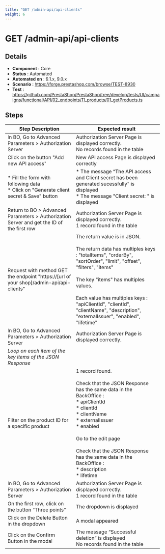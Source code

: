 ```yaml
---
title: "GET /admin-api/api-clients"
weight: 6
---
```


# GET /admin-api/api-clients
## Details
* **Component** : Core
* **Status** : Automated
* **Automated on** : 9.1.x, 9.0.x
* **Scenario** : https://forge.prestashop.com/browse/TEST-8930
* **Test** : https://github.com/PrestaShop/PrestaShop/tree/develop/tests/UI/campaigns/functional/API/02_endpoints/11_products/01_getProducts.ts

## Steps
| Step Description | Expected result |
| ----- | ----- |
| In BO, Go to Advanced Parameters > Authorization Server | Authorization Server Page is displayed correctly.<br>No records found in the table |
| Click on the button "Add new API access" | New API access Page is displayed correctly |
| * Fill the form with following data<br> * Click on "Generate client secret & Save" button | * The message “The API access and Client secret has been generated sucessfully” is displayed<br> * The message "Client secret: " is displayed |
| Return to BO > Advanced Parameters > Authorization Server and get the ID of the first row | Authorization Server Page is displayed correctly.<br>1 record found in the table |
| Request with method GET the endpoint "https://[url of your shop]/admin-api/api-clients" | The return value is in JSON.<br><br>The return data has multiples keys : "totalItems", "orderBy", "sortOrder", "limit", "offset", "filters", "items"<br><br>The key "items" has multiples values.<br><br>Each value has multiples keys : "apiClientId", "clientId", "clientName", "description", "externalIssuer", "enabled", "lifetime" |
| In BO, Go to Advanced Parameters > Authorization Server | Authorization Server Page is displayed correctly. |
| *Loop on each item of the key items of the JSON Response* |  |
| Filter on the product ID for a specific product | 1 record found.<br><br>Check that the JSON Response has the same data in the BackOffice :<br> * apiClientId<br> * clientId<br> * clientName<br> * externalIssuer<br> * enabled<br><br>Go to the edit page<br><br>Check that the JSON Response has the same data in the BackOffice :<br> * description<br> * lifetime |
| In BO, Go to Advanced Parameters > Authorization Server | Authorization Server Page is displayed correctly.<br>1 record found in the table |
| On the first row, click on the button “Three points” | The dropdown is displayed |
| Click on the Delete Button in the dropdown | A modal appeared |
| Click on the Confirm Button in the modal | The message “Successful deletion” is displayed<br>No records found in the table |
